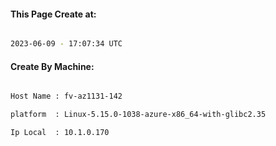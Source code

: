 
   
#### This Page Create at:

```bash

2023-06-09 - 17:07:34 UTC

```

#### Create By Machine:

```bash

Host Name : fv-az1131-142

platform  : Linux-5.15.0-1038-azure-x86_64-with-glibc2.35

Ip Local  : 10.1.0.170

```


